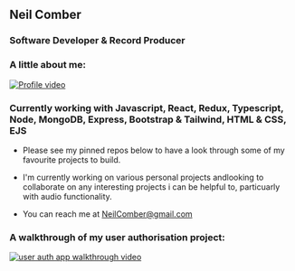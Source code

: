 ## Neil Comber



### Software Developer  & Record Producer


### A little about me: 

[![Profile video](https://i.imgur.com/ARSem5hm.png)](https://youtu.be/k9N7xA1inLY)  

### Currently working with Javascript, React, Redux, Typescript, Node, MongoDB, Express, Bootstrap & Tailwind, HTML & CSS, EJS

- Please see my pinned repos below to have a look through some of my favourite projects to build.

- I'm currently working on various personal projects andlooking to collaborate on any interesting projects i can be helpful to, particuarly with audio functionality.

- You can reach me at NeilComber@gmail.com

 ### A walkthrough of my user authorisation project:

[![user auth app walkthrough video](https://i.imgur.com/IGzHM9Fm.png)](https://youtu.be/b-tXme2QObs)  

<br/> 

<!--
**neilcomber/neilcomber** is a ✨ _special_ ✨ repository because its `README.md` (this file) appears on your GitHub profile.

Here are some ideas to get you started:




- 🤔 I’m looking for help with ...
- 💬 Ask me about ...

- 😄 Pronouns: ...
- ⚡ Fun fact: ...
-->
